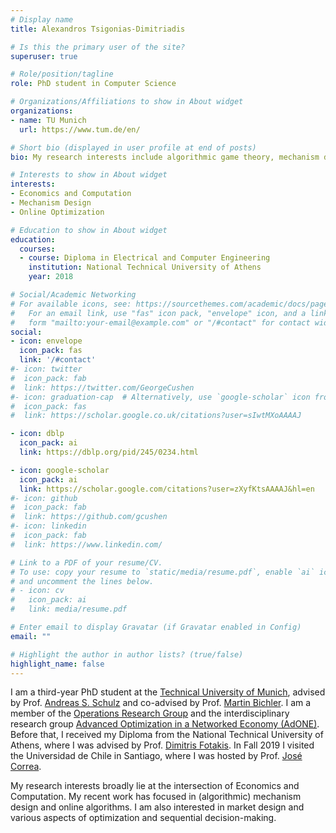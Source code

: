 ```yaml
---
# Display name
title: Alexandros Tsigonias-Dimitriadis

# Is this the primary user of the site?
superuser: true

# Role/position/tagline
role: PhD student in Computer Science

# Organizations/Affiliations to show in About widget
organizations:
- name: TU Munich
  url: https://www.tum.de/en/

# Short bio (displayed in user profile at end of posts)
bio: My research interests include algorithmic game theory, mechanism design and online optimization.

# Interests to show in About widget
interests:
- Economics and Computation
- Mechanism Design
- Online Optimization

# Education to show in About widget
education:
  courses:
  - course: Diploma in Electrical and Computer Engineering
    institution: National Technical University of Athens
    year: 2018

# Social/Academic Networking
# For available icons, see: https://sourcethemes.com/academic/docs/page-builder/#icons
#   For an email link, use "fas" icon pack, "envelope" icon, and a link in the
#   form "mailto:your-email@example.com" or "/#contact" for contact widget.
social:
- icon: envelope
  icon_pack: fas
  link: '/#contact'
#- icon: twitter
#  icon_pack: fab
#  link: https://twitter.com/GeorgeCushen
#- icon: graduation-cap  # Alternatively, use `google-scholar` icon from `ai` icon pack
#  icon_pack: fas
#  link: https://scholar.google.co.uk/citations?user=sIwtMXoAAAAJ

- icon: dblp
  icon_pack: ai
  link: https://dblp.org/pid/245/0234.html

- icon: google-scholar
  icon_pack: ai
  link: https://scholar.google.com/citations?user=zXyfKtsAAAAJ&hl=en
#- icon: github
#  icon_pack: fab
#  link: https://github.com/gcushen
#- icon: linkedin
#  icon_pack: fab
#  link: https://www.linkedin.com/

# Link to a PDF of your resume/CV.
# To use: copy your resume to `static/media/resume.pdf`, enable `ai` icons in `params.toml`,
# and uncomment the lines below.
# - icon: cv
#   icon_pack: ai
#   link: media/resume.pdf

# Enter email to display Gravatar (if Gravatar enabled in Config)
email: ""

# Highlight the author in author lists? (true/false)
highlight_name: false
---
```


I am a third-year PhD student at the [Technical University of Munich](https://www.tum.de/en/), advised by Prof. [Andreas S. Schulz](https://www.or.tum.de/en/group/andreasschulz/) and co-advised by Prof. [Martin Bichler](https://dss.in.tum.de/staff/bichler.html). I am a member of the [Operations Research Group](https://www.or.tum.de/en/home/) and the interdisciplinary research group [Advanced Optimization in a Networked Economy (AdONE)](https://www.gs.tum.de/en/adone/overview/). Before that, I received my Diploma from the National Technical University of Athens, where I was advised by Prof. [Dimitris Fotakis](https://www.softlab.ntua.gr/~fotakis/). In Fall 2019 I visited the Universidad de Chile in Santiago, where I was hosted by Prof. [José Correa](https://www.dii.uchile.cl/~jcorrea/).



My research interests broadly lie at the intersection of Economics and Computation. My recent work has focused in (algorithmic) mechanism design and online algorithms. I am also interested in market design and various aspects of optimization and sequential decision-making.
